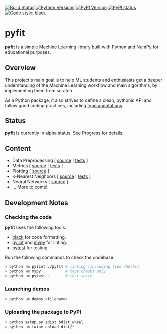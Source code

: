 [![Build Status](https://travis-ci.org/bpesquet/pyfit.svg?branch=master&logo=travis-ci&logoColor=white)](https://travis-ci.org/bpesquet/pyfit)
[![Python Versions](https://img.shields.io/pypi/pyversions/pyfit.svg)](https://pypi.org/project/pyfit)
[![PyPI Version](https://img.shields.io/pypi/v/pyfit.svg)](https://pypi.org/project/pyfit)
[![PyPI status](https://img.shields.io/pypi/status/pyfit.svg)](https://pypi.python.org/project/pyfit)
[![Code style: black](https://img.shields.io/badge/code%20style-black-000000.svg)](https://github.com/psf/black)

# pyfit

**pyfit** is a simple Machine Learning library built with Python and [NumPy](https://numpy.org/) for educational purposes.

## Overview

This project's main goal is to help ML students and enthusiasts get a deeper understanding of the Machine Learning workflow and main algorithms, by implementing them from scratch.

As a Python package, it also strives to define a clean, pythonic API and follow good coding practices, including [type annotations](https://www.python.org/dev/peps/pep-0484/).

## Status

**pyfit** is currently in alpha status. See [Progress](https://github.com/bpesquet/pyfit/projects/1) for details.

## Content

- Data Preprocessing [ [source](pyfit/preprocessing.py) | [tests](tests/test_preprocessing.py) ]
- Metrics [ [source](pyfit/metrics/) | [tests](tests/test_metrics.py) ]
- Plotting [ [source](pyfit/plot.py) ]
- K-Nearest Neighbors [ [source](pyfit/neighbors.py) | [tests](tests/test_neighbors.py) ]
- Neural Networks [ [source](pyfit/nn/) ]
- ... More to come!

## Development Notes

### Checking the code

**pyfit** uses the following tools:

- [black](https://github.com/psf/black) for code formatting.
- [pylint](https://www.pylint.org/) and [mypy](http://mypy-lang.org/) for linting.
- [pytest](https://pytest.org) for testing.

Run the following commands to check the codebase.

```bash
> python -m pylint ./pyfit # linting (including type checks)
> python -m mypy .         # type checks only
> python -m pytest .       # test suite
```

### Launching demos

```bash
> python -m demos.<filename>
```

### Uploading the package to PyPI

```bash
> python setup.py sdist bdist_wheel
> python -m twine upload dist/*
```
